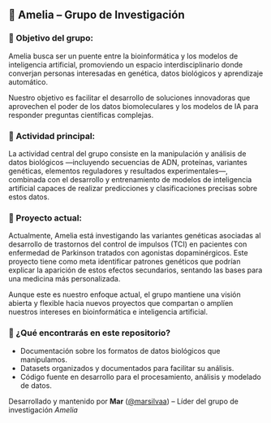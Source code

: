 ## 🧬 Amelia – Grupo de Investigación
### 🎯 Objetivo del grupo:
Amelia busca ser un puente entre la bioinformática y los modelos de inteligencia artificial, promoviendo un espacio interdisciplinario donde converjan personas interesadas en genética, datos biológicos y aprendizaje automático. 

Nuestro objetivo es facilitar el desarrollo de soluciones innovadoras que aprovechen el poder de los datos biomoleculares y los modelos de IA para responder preguntas científicas complejas.

### 🧪 Actividad principal:
La actividad central del grupo consiste en la manipulación y análisis de datos biológicos —incluyendo secuencias de ADN, proteínas, variantes genéticas, elementos reguladores y resultados experimentales—, combinada con el desarrollo y entrenamiento de modelos de inteligencia artificial capaces de realizar predicciones y clasificaciones precisas sobre estos datos.

### 🔎 Proyecto actual:
Actualmente, Amelia está investigando las variantes genéticas asociadas al desarrollo de trastornos del control de impulsos (TCI) en pacientes con enfermedad de Parkinson tratados con agonistas dopaminérgicos. Este proyecto tiene como meta identificar patrones genéticos que podrían explicar la aparición de estos efectos secundarios, sentando las bases para una medicina más personalizada. 

Aunque este es nuestro enfoque actual, el grupo mantiene una visión abierta y flexible hacia nuevos proyectos que compartan o amplíen nuestros intereses en bioinformática e inteligencia artificial.

### 📁 ¿Qué encontrarás en este repositorio?
- Documentación sobre los formatos de datos biológicos que manipulamos.
- Datasets organizados y documentados para facilitar su análisis.
- Código fuente en desarrollo para el procesamiento, análisis y modelado de datos.

Desarrollado y mantenido por **Mar** ([@marsilvaa](https://github.com/marsilvaa)) – Líder del grupo de investigación *Amelia*

